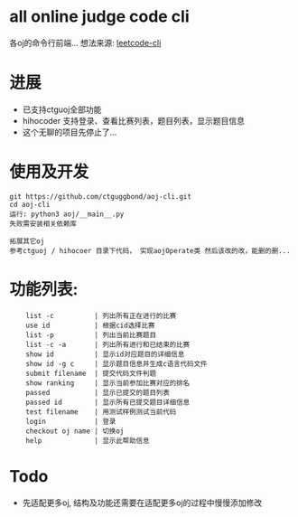 # all online judge code cli

各oj的命令行前端... 想法来源: [leetcode-cli](https://github.com/skygragon/leetcode-cli)

# 进展

- 已支持ctguoj全部功能
- hihocoder 支持登录、查看比赛列表，题目列表，显示题目信息
- 这个无聊的项目先停止了...

# 使用及开发
```
git https://github.com/ctguggbond/aoj-cli.git
cd aoj-cli
运行: python3 aoj/__main__.py
失败需安装相关依赖库

拓展其它oj
参考ctguoj / hihocoer 目录下代码， 实现aojOperate类 然后该改的改，能删的删...
```

# 功能列表:
```
	list -c          | 列出所有正在进行的比赛
	use id           | 根据cid选择比赛
	list -p          | 列出当前比赛题目
	list -c -a       | 列出所有进行和已结束的比赛
	show id          | 显示id对应题目的详细信息
	show id -g c     | 显示题目信息并生成c语言代码文件
	submit filename  | 提交代码文件判题
	show ranking     | 显示当前参加比赛对应的排名
	passed           | 显示已提交的题目列表
	passed id        | 显示所有已提交题目详细信息
 	test filename    | 用测试样例测试当前代码
	login            | 登录
	checkout oj name | 切换oj
	help             | 显示此帮助信息
```
  
# Todo
- 先适配更多oj, 结构及功能还需要在适配更多oj的过程中慢慢添加修改
